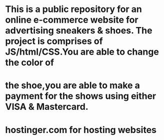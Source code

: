 # This is a public repository for an online e-commerce website for advertising sneakers & shoes. The project is comprises of JS/html/CSS.You are able to change the color of

# the shoe,you are able to make a payment for the shows using either VISA & Mastercard.

# hostinger.com for hosting websites
